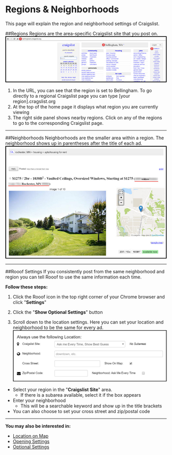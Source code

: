 # Regions & Neighborhoods
This page will explain the region and neighborhood settings of Craigslist.

##Regions
Regions are the area-specific Craigslist site that you post on.
![](maps4.jpg)
1. In the URL, you can see that the region is set to Bellingham. To go directly to a regional Craigslist page you can type [your region].cragslist.org
2. At the top of the home page it displays what region you are currently viewing
3. The right side panel shows nearby regions. Click on any of the regions to go to the corresponding Craigslist page.

---
##Neighborhoods
Neighborhoods are the smaller area within a region. The neighborhood shows up in parentheses after the title of each ad.
![](maps5.jpg)

---
##Rooof Settings
If you consistently post from the same neighborhood and region you can tell Rooof to use the same information each time.

**Follow these steps:**
1. Click the Rooof icon in the top right corner of your Chrome browser and click "**Settings**"

2. Click the "**Show Optional Settings**" button

3. Scroll down to the location settings. Here you can set your location and neighborhood to be the same for every ad.
![](settings4.jpg)

 - Select your region in the "**Craigslist Site**" area.
     - If there is a subarea available, select it if the box appears
 - Enter your neighborhood
     - This will be a searchable keyword and show up in the title brackets
 - You can also choose to set your cross street and zip/postal code

---

**You may also be interested in:**
- [Location on Map](http://docs.rooof.com/craigslistmapping_md.html)
- [Opening Settings](http://docs.rooof.com/openingsettings_md.html)
- [Optional Settings](http://docs.rooof.com/rooof_optional_settings.html)
